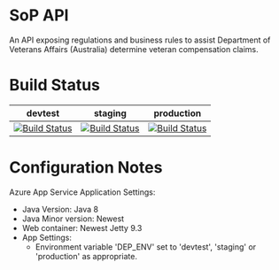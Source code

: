 # SoP API
An API exposing regulations and business rules to assist Department of Veterans Affairs (Australia) determine veteran compensation claims.

# Build Status

|devtest|staging|production|
|-------|-------|----------|
| [![Build Status](https://travis-ci.org/govlawtech/dva-sop-api.svg?branch=devtest)](https://travis-ci.org/govlawtech/dva-sop-api) |  [![Build Status](https://travis-ci.org/govlawtech/dva-sop-api.svg?branch=staging)](https://travis-ci.org/govlawtech/dva-sop-api)  |[![Build Status](https://travis-ci.org/govlawtech/dva-sop-api.svg?branch=master)](https://travis-ci.org/govlawtech/dva-sop-api)  |

# Configuration Notes

Azure App Service Application Settings:

* Java Version: Java 8
* Java Minor version: Newest
* Web container: Newest Jetty 9.3
* App Settings:
    - Environment variable 'DEP_ENV' set to 'devtest', 'staging' or 'production' as appropriate.
    
